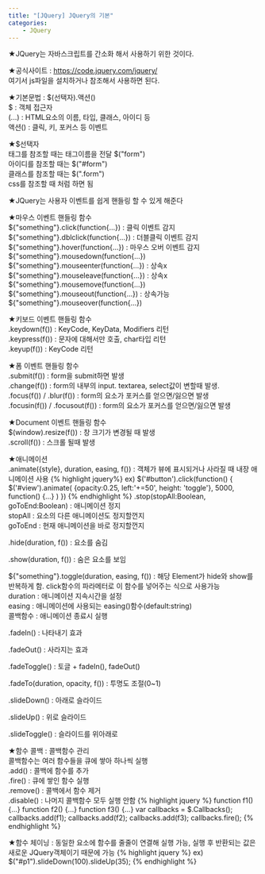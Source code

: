 ```yaml
---
title: "[JQuery] JQuery의 기본"
categories:
    - JQuery
---
```

★JQuery는 자바스크립트를 간소화 해서 사용하기 위한 것이다.

★공식사이트 : https://code.jquery.com/jquery/<br>
여기서 js파일을 설치하거나 참조해서 사용하면 된다.

★기본문법 : $(선택자).액션()<br>
$ : 객체 접근자<br>
(...) : HTML요소의 이름, 타입, 클래스, 아이디 등<br>
액션() : 클릭, 키, 포커스 등 이벤트

★$선택자<br>
	태그를 참조할 때는 태그이름을 전달 $("form")<br>
	아이디를 참조할 때는 $("#form")<br>
	클래스를 참조할 때는 $(".form")<br>
	css를 참조할 때 처럼 하면 됨

★JQuery는 사용자 이벤트를 쉽게 핸들링 할 수 있게 해준다

★마우스 이벤트 핸들링 함수<br>
	${"something"}.click(function{...}) : 클릭 이벤트 감지<br>
	${"something"}.dblclick(function{...}) : 더블클릭 이벤트 감지<br>
	${"something"}.hover(function{...}) : 마우스 오버 이벤트 감지<br>
	${"something"}.mousedown(function{...})<br>
	${"something"}.mouseenter(function{...}) : 상속x<br>
	${"something"}.mouseleave(function{...}) : 상속x<br>
	${"something"}.mousemove(function{...})<br>
	${"something"}.mouseout(function{...}) : 상속가능<br>
	${"something"}.mouseover(function{...})

★키보드 이벤트 핸들링 함수<br>
	.keydown(f()) : KeyCode, KeyData, Modifiers 리턴<br>
	.keypress(f()) : 문자에 대해서만 호출, char타입 리턴<br>
	.keyup(f()) : KeyCode 리턴

★폼 이벤트 핸들링 함수<br>
	.submit(f()) : form을 submit하면 발생<br>
	.change(f()) : form의 내부의 input. textarea, select값이 변할때 발생. <br>
	.focus(f()) / .blur(f()) : form의 요소가 포커스를 얻으면/잃으면 발생<br>
	.focusin(f()) / .focusout(f()) : form의 요소가 포커스를 얻으면/잃으면 발생

★Document 이벤트 핸들링 함수<br>
	$(window).resize(f()) : 창 크기가 변경될 때 발생<br>
	.scroll(f()) : 스크롤 될때 발생

★애니메이션<br>
	.animate({style}, duration, easing, f()) : 객체가 뷰에 표시되거나 사라질 때 내장 애니메이션 사용
{% highlight jquery%}
ex)
$('#button').click(function() {
	$('#view').animate(
		{opacity:0.25, left:'+=50', height: 'toggle'}, 5000, function() {...}
	)
})
{% endhighlight %}
.stop(stopAll:Boolean, goToEnd:Boolean) : 애니메이션 정지<br>
stopAll : 요소의 다른 애니메이션도 정지할껀지<br>
goToEnd : 현재 애니메이션을 바로 정지할껀지

.hide(duration, f()) : 요소를 숨김

.show(duration, f()) : 숨은 요소를 보임

${"something"}.toggle(duration, easing, f()) : 해당 Element가 hide와 show를 반복하게 함. click함수의 파라메터로 이 함수를 넣어주는 식으로 사용가능<br>
duration : 애니메이션 지속시간을 설정<br>
easing : 애니메이션에 사용되는 easing()함수(default:string)<br>
콜백함수 : 애니메이션 종료시 실행

.fadeIn() : 나타내기 효과

.fadeOut() : 사라지는 효과

.fadeToggle() : 토글 + fadeIn(), fadeOut()

.fadeTo(duration, opacity, f()) : 투명도 조절(0~1)

.slideDown() : 아래로 슬라이드

.slideUp() : 위로 슬라이드

.slideToggle() : 슬라이드를 위아래로

★함수 콜백 : 콜백함수 관리<br>
콜백함수는 여러 함수들을 큐에 쌓아 하나씩 실행<br>
.add() : 콜백에 함수를 추가<br>
.fire() : 큐에 쌓인 함수 실행<br>
.remove() : 콜백에서 함수 제거<br>
.disable() : 나머지 콜백함수 모두 실행 안함
{% highlight jquery %}
function f1() {...}
function f2() {...}
function f3() {...}
var callbacks = $.Callbacks();
callbacks.add(f1);
callbacks.add(f2);
callbacks.add(f3);
callbacks.fire();
{% endhighlight %}

★함수 체이닝 : 동일한 요소에 함수를 줄줄이 연결해 실행 가능, 실행 후 반환되는 값은 새로운 JQuery객체이기 때문에 가능
{% highlight jquery %}
ex)
$("#p1").slideDown(100).slideUp(35);
{% endhighlight %}